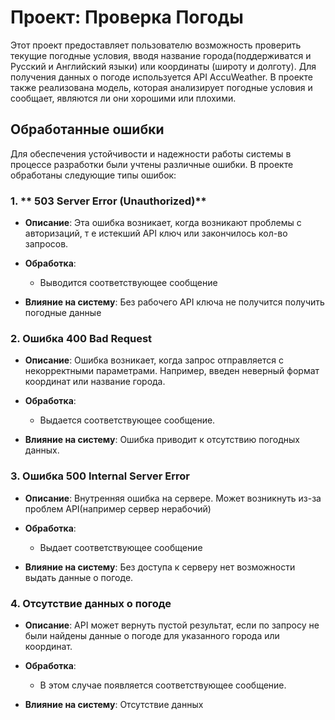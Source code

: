 # Проект: Проверка Погоды

Этот проект предоставляет пользователю возможность проверить текущие погодные условия, вводя название города(поддерживатся и Русский и Английский языки) или координаты (широту и долготу). Для получения данных о погоде используется API AccuWeather. В проекте также реализована модель, которая анализирует погодные условия и сообщает, являются ли они хорошими или плохими.

## Обработанные ошибки

Для обеспечения устойчивости и надежности работы системы в процессе разработки были учтены различные ошибки. В проекте обработаны следующие типы ошибок:

### 1. ** 503 Server Error (Unauthorized)**

- **Описание**: Эта ошибка возникает, когда возникают проблемы с авторизаций, т е истекший API ключ или закончилось кол-во запросов.
  
- **Обработка**: 
  - Выводится соответствующее сообщение 

- **Влияние на систему**: Без рабочего API ключа не получится получить погодные данные

### 2. **Ошибка 400 Bad Request**

- **Описание**: Ошибка возникает, когда запрос отправляется с некорректными параметрами. Например, введен неверный формат координат или название города.
  
- **Обработка**: 
  - Выдается соответствующее сообщение.

- **Влияние на систему**: Ошибка приводит к отсутствию погодных данных.

### 3. **Ошибка 500 Internal Server Error**

- **Описание**: Внутренняя ошибка на сервере. Может возникнуть из-за проблем API(например сервер нерабочий)

- **Обработка**: 
  - Выдает соответствующее сообщение

- **Влияние на систему**: Без доступа к серверу нет возможности выдать данные о погоде.

### 4. **Отсутствие данных о погоде**

- **Описание**: API может вернуть пустой результат, если по запросу не были найдены данные о погоде для указанного города или координат.

- **Обработка**: 
  - В этом случае появляется соответствующее сообщение.

- **Влияние на систему**: Отсутствие данных

